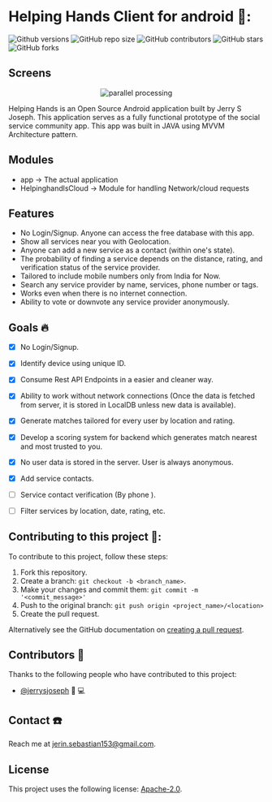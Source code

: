 # Helping Hands Client for android 📱:

<!--- These are examples. See https://shields.io for others or to customize this set of shields. You might want to include dependencies, project status and licence info here --->
![Github versions](https://img.shields.io/github/v/release/jerrysjoseph/Helping_Hands_Android_client?include_prereleases)
![GitHub repo size](https://img.shields.io/github/repo-size/jerrysjoseph/Helping_Hands_Android_client)
![GitHub contributors](https://img.shields.io/github/contributors/jerrysjoseph/Helping_Hands_Android_client)
![GitHub stars](https://img.shields.io/github/stars/jerrysjoseph/Helping_Hands_Android_client?style=social)
![GitHub forks](https://img.shields.io/github/forks/jerrysjoseph/Helping_Hands_Android_client?style=social)

## Screens
<p align="center">
  <img width="auto" height="auto" alt="parallel processing" src="helping-hands-app2.gif">
</p>

Helping Hands is an Open Source Android application built by Jerry S Joseph. This application serves as a fully functional prototype of the social service community app. 
This app was built in JAVA using MVVM Architecture pattern.

## Modules
* app -> The actual application
* HelpinghandlsCloud -> Module for handling Network/cloud requests

## Features
* No Login/Signup. Anyone can access the free database with this app.
* Show all services near you with Geolocation.
* Anyone can add a new service as a contact (within one's state).
* The probability of finding a service depends on the distance, rating, and verification status of the service provider.
* Tailored to include mobile numbers only from India for Now.
* Search any service provider by name, services, phone number or tags.
* Works even when there is no internet connection.
* Ability to vote or downvote any service provider anonymously.

## Goals :fire:
- [x] No Login/Signup.
- [x] Identify device using unique ID.
- [x] Consume Rest API Endpoints in a easier and cleaner way.
- [x] Ability to work without network connections (Once the data is fetched from server, it is stored in LocalDB unless new data is available).
- [x] Generate matches tailored for every user by location and rating.
- [x] Develop a scoring system for backend which generates match nearest and most trusted to you.
- [x] No user data is stored in the server. User is always anonymous. 
- [x] Add service contacts.
- [ ] Service contact verification (By phone ).
- [ ] Filter services by location, date, rating, etc.


## Contributing to this project 👦:
<!--- If your README is long or you have some specific process or steps you want contributors to follow, consider creating a separate CONTRIBUTING.md file--->
To contribute to this project, follow these steps:

1. Fork this repository.
2. Create a branch: `git checkout -b <branch_name>`.
3. Make your changes and commit them: `git commit -m '<commit_message>'`
4. Push to the original branch: `git push origin <project_name>/<location>`
5. Create the pull request.

Alternatively see the GitHub documentation on [creating a pull request](https://help.github.com/en/github/collaborating-with-issues-and-pull-requests/creating-a-pull-request).

## Contributors :boy:

Thanks to the following people who have contributed to this project:

* [@jerrysjoseph](https://github.com/JerrySJoseph) :memo: :computer:


## Contact :telephone:

Reach me at <jerin.sebastian153@gmail.com>.

## License
<!--- If you're not sure which open license to use see https://choosealicense.com/--->

This project uses the following license: [Apache-2.0](LICENSE.txt).
